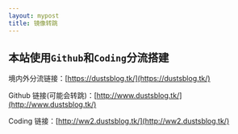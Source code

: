 ```yaml
---
layout: mypost
title: 镜像转跳
---
```


## 本站使用`Github`和`Coding`分流搭建

境内外分流链接：[https://dustsblog.tk/](https://dustsblog.tk/)

Github 链接(可能会转跳)：[http://www.dustsblog.tk/](http://www.dustsblog.tk/)

Coding 链接：[http://ww2.dustsblog.tk/](http://ww2.dustsblog.tk/)
